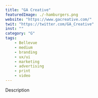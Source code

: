 ```yaml
---
title: "GA Creative"
featuredImage: ./-hamburgers.png
website: "https://www.gacreative.com/"
twit: "https://twitter.com/GA_Creative"
inst: ""
category: "G"
tags:
    - Bellevue
    - medium
    - branding
    - ux/ui
    - marketing
    - advertising
    - print
    - video
---
```


Description
